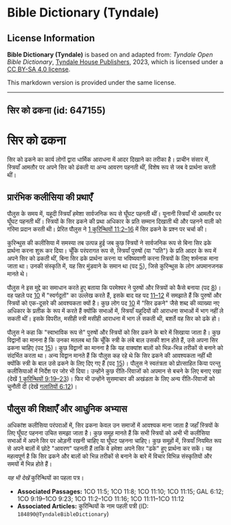 # Bible Dictionary (Tyndale)

## License Information

**Bible Dictionary (Tyndale)** is based on and adapted from: _Tyndale Open Bible Dictionary_, [Tyndale House Publishers](https://tyndaleopenresources.com/), 2023, which is licensed under a [CC BY-SA 4.0 license](https://creativecommons.org/licenses/by-sa/4.0/legalcode.en).

This markdown version is provided under the same license.



--------------------------------

## सिर को ढकना (id: 647155)

सिर को ढकना
===========

सिर को ढकने का कार्य लोगों द्वारा धार्मिक आराधना में आदर दिखाने का तरीका है। प्राचीन संसार में, स्त्रियाँ आमतौर पर अपने सिर को ढंकती या अन्य आवरण पहनती थीं, विशेष रूप से जब वे प्रार्थना करती थीं।

प्रारंभिक कलीसिया की प्रथाएँ
----------------------------

पौलुस के समय में, यहूदी स्त्रियाँ हमेशा सार्वजनिक रूप से घूँघट पहनती थीं। यूनानी स्त्रियाँ भी आमतौर पर घूँघट पहनती थीं। स्त्रियों के सिर ढकने की प्रथा अधिकार के प्रति सम्मान दिखाती थी और पहनने वाली को गरिमा प्रदान करती थी। प्रेरित पौलुस ने [1 कुरिन्थियों 11:2–16](https://ref.ly/1Cor11:2-1Cor11:16) में सिर ढकने के प्रश्न पर चर्चा की।

कुरिन्थुस की कलीसिया में समस्या तब उत्पन्न हुई जब कुछ स्त्रियों ने सार्वजनिक रूप से बिना सिर ढके प्रार्थना करना शुरू कर दिया। चूँकि परंपरागत रूप से, स्त्रियाँ पुरुषों (या "पति") के प्रति आदर के रूप में अपने सिर को ढकती थीं, बिना सिर ढके प्रार्थना करना या भविष्यवाणी करना स्त्रियों के लिए शर्मनाक माना जाता था। उनकी संस्कृति में, यह सिर मुंडवाने के समान था (पद [5](https://ref.ly/1Cor11:5)), जिसे कुरिन्थुस के लोग अपमानजनक मानते थे।

पौलुस ने इस मुद्दे का समाधान करते हुए बताया कि परमेश्वर ने पुरुषों और स्त्रियों को कैसे बनाया (पद [8](https://ref.ly/1Cor11:8))। वह पहले पद [10](https://ref.ly/1Cor11:10) में "स्वर्गदूतों" का उल्लेख करते हैं, इसके बाद वह पद [11–12](https://ref.ly/1Cor11:11-1Cor11:12) में समझाते हैं कि पुरुषों और स्त्रियों को एक\-दूसरे की आवश्यकता क्यों है। कुछ लोग पद [10](https://ref.ly/1Cor11:10) में "सिर ढकने" जैसे शब्द की व्याख्या नए अधिकार के प्रतीक के रूप में करते हैं क्योंकि सभाओं में, स्त्रियाँ यहूदियों की आराधना सभाओं में भाग नहीं ले सकती थीं। इसके विपरीत, मसीही स्त्री मसीही आराधना में भाग ले सकती थी, बशर्ते वह सिर को ढके हो।

पौलुस ने कहा कि "स्वाभाविक रूप से" पुरुषों और स्त्रियों को सिर ढकने के बारे में सिखाया जाता है। कुछ विद्वानों का मानना है कि उनका मतलब था कि चूँकि स्त्री के लंबे बाल उसकी शान होते हैं, उसे अपना सिर ढकना चाहिए (पद [15](https://ref.ly/1Cor11:15))। कुछ विद्वानों का मानना है कि यह वाक्यांश बालों को भिन्न\-भिन्न तरीकों से बनाने को संदर्भित करता था। अन्य विद्वान मानते हैं कि पौलुस कह रहे थे कि सिर ढकने की आवश्यकता नहीं थी क्योंकि स्त्री के बाल उसे ढकने के लिए दिए गए हैं (पद [15](https://ref.ly/1Cor11:15))। पौलुस ने स्वतंत्रता को प्रोत्साहित किया परन्तु कलीसियाओं में निर्देश पर जोर भी दिया। उन्होंने कुछ रीति\-रिवाजों को अपमान से बचने के लिए बनाए रखा (देखें [1 कुरिन्थियों 9:19–23](https://ref.ly/1Cor9:19-1Cor9:23))। फिर भी उन्होंने सुसमाचार की अखंडता के लिए अन्य रीति\-रिवाजों को चुनौती दी (देखें [गलातियों 6:12](https://ref.ly/Gal6:12))।

पौलुस की शिक्षाएँ और आधुनिक अभ्यास
----------------------------------

अधिकांश कलीसिया परंपराओं में, सिर ढकना केवल उन समाजों में आवश्यक माना जाता है जहाँ स्त्रियों के लिए घूँघट पहनना उचित समझा जाता है। कुछ समूह मानते हैं कि सभी स्त्रियों को अभी भी कलीसिया सभाओं में अपने सिर पर ओड़नी रखनी चाहिए या घूँघट पहनना चाहिए। कुछ समूहों में, स्त्रियाँ नियमित रूप से अपने बालों में छोटे "आवरण" पहनती हैं ताकि वे हमेशा अपने सिर "ढके" हुए प्रार्थना कर सकें। यह महत्वपूर्ण है कि सिर ढकने और बालों को भिन्न तरीकों से बनाने के बारे में विचार विभिन्न संस्कृतियों और समयों में भिन्न होते हैं।

*यह भी देखें*  कुरिन्थियों का पहला पत्र।

* **Associated Passages:** 1CO 11:5; 1CO 11:8; 1CO 11:10; 1CO 11:15; GAL 6:12; 1CO 9:19–1CO 9:23; 1CO 11:2–1CO 11:16; 1CO 11:11–1CO 11:12
* **Associated Articles:** कुरिन्थियों के नाम पहली पत्री (ID: `184890@TyndaleBibleDictionary`)

